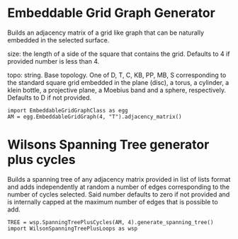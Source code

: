 # Embeddable Grid Graph Generator

Builds an adjacency matrix of a grid like graph that can be naturally embedded
in the selected surface.

size: the length of a side of the square that contains the grid. Defaults to 4 if
provided number is less than 4.

topo: string. Base topology. One of D, T, C, KB, PP, MB, S corresponding to
the standard square grid embedded in the plane (disc), a torus, a cylinder,
a klein bottle, a projective plane, a Moebius band  and a sphere, respectively.
Defaults to D if not provided.

```
import EmbeddableGridGraphClass as egg
AM = egg.EmbeddableGridGraph(4, "T").adjacency_matrix()
```

# Wilsons Spanning Tree generator plus cycles

Builds a spanning tree of any adjacency matrix provided in list of lists format and
adds independently at random a number of edges corresponding to the number of cycles
selected. Said number defaults to zero if not provided and is internally capped at the
maximum number of edges that is possible to add.

```
TREE = wsp.SpanningTreePlusCycles(AM, 4).generate_spanning_tree()
import WilsonSpanningTreePlusLoops as wsp
```
